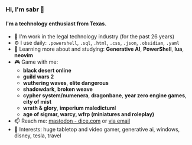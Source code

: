 ### Hi, I'm sabr 👋


#### I'm a technology enthusiast from Texas.

- 🏢 I'm work in the legal technology industry (for the past 26 years)
- ⚙️ I use daily: `.powershell`, `.sql`, `.html`, `.css`, `.json`, `.obsidian`, `.yaml`
- 🌱 Learning more about and studying: **Generative AI**, **PowerShell**, **lua**, **neovim**
- 🎮 Game with me:
  -   **black desert online**
  -   **guild wars 2**
  -   **wuthering waves**, **elite dangerous**
  -   **shadowdark**, **broken weave**
  -   **cypher system/numenera**, **dragonbane**, **year zero engine games**, **city of mist**
  -   **wrath & glory**, **imperium maledictum**I
  -   **age of sigmar, warcy, wfrp (miniatures and roleplay)**
- 📫 Reach me: [mastodon - dice.com](https://dice.camp/@sabr) or [via email](mailto:contact@sabr.one)
- 💜 Interests: huge tabletop and video gamer, generative ai, windows, disney, tesla, travel

